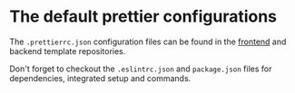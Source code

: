 # The default prettier configurations

The `.prettierrc.json` configuration files can be found in the [frontend](https://github.com/maincode-org/spa-starter-template/blob/main/ionic-app/.prettierrc.json) and backend template repositories.

Don't forget to checkout the `.eslintrc.json` and `package.json` files for dependencies, integrated setup and commands.
